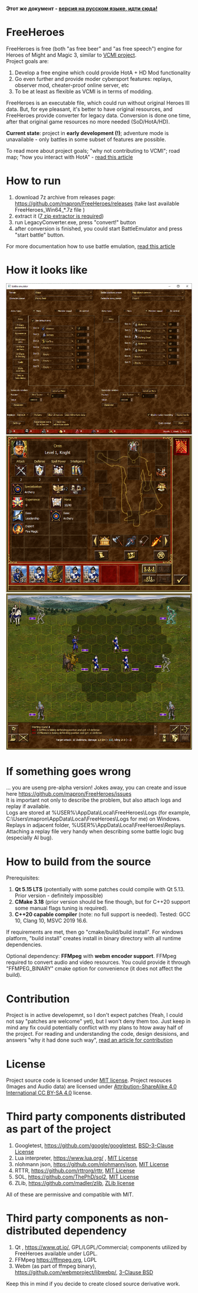 **Этот же документ - [версия на русском языке, идти сюда!](README_RU.md)**

# FreeHeroes
FreeHeroes is free (both "as free beer" and "as free speech") engine for Heroes of Might and Magic 3, similar to [VCMI project](https://vcmi.eu).  
Project goals are:  
1. Develop a free engine which could provide HotA + HD Mod functionality
2. Go even further and provide moder cybersport features: replays, observer mod, cheater-proof online server, etc
3. To be at least as flexible as VCMI is in terms of modding.

FreeHeroes is an executable file, which could run without original Heroes III data. But, for eye pleasant, it's better to have original resources, and FreeHeroes provide converter for legacy data. Conversion is done one time, after that original game resources no more needed (SoD/HotA/HD).

**Current state**: project in **early development (!)**; adventure mode is unavailable - only battles in some subset of features are possible.

To read more about project goals; "why not contributing to VCMI"; road map; "how you interact with HotA" - [read this article](docs/en/ProjectGoals.md)

# How to run
1. download 7z archive  from releases page: https://github.com/mapron/FreeHeroes/releases  (take last available FreeHeroes_Win64_*.7z  file )
2. extract it ([7 zip extractor is required](https://www.7-zip.org/))
3. run LegacyConverter.exe, press "convert!" button
4. after conversion is finished, you could start BattleEmulator and press "start battle" button.  

For more documentation how to use battle emulation, [read this article](docs/en/BattleEmulator.md)

# How it looks like
![Battle emulator main window](docs/en/images/battle_emulator.png "Battle emulator main window")
![Hero dialog](docs/en/images/hero_dialog.png "Hero dialog")
![Battle progress](docs/en/images/battle_widget.png "Battle in progress")

# If something goes wrong
... you are useng pre-alpha version! Jokes away, you can create and issue here https://github.com/mapron/FreeHeroes/issues  
It is important not only to describe the problem, but also attach logs and replay if available.  
Logs are stored at %USER%\AppData\Local\FreeHeroes\Logs  (for example, C:\Users\mapron\AppData\Local\FreeHeroes\Logs for me) on Windows.  
Replays in adjacent folder, %USER%\AppData\Local\FreeHeroes\Replays.  
Attaching a replay file very handy when describing some battle logic bug (especially AI bug).  

# How to build from the source
Prerequisites:
1. **Qt 5.15 LTS** (potentially with some patches could compile with Qt 5.13. Prior version - definitely impossible)
2. **CMake 3.18**  (prior version should be fine though, but for C++20 support some manual flags tuning is required).
3. **C++20 capable compiler** (note: no full support is needed). Tested: GCC 10, Clang 10, MSVC 2019 16.6.  

If requirements are met, then go "cmake/build/build install". For windows platform, "build install" creates install in binary directory with all runtime dependencies.

Optional dependency: **FFMpeg** with **webm encoder support**. FFMpeg required to convert audio and video resources. You could provide it through "FFMPEG_BINARY" cmake option for convenience (it does not affect the build).

# Contribution
Project is in active developemnt, so I don't expect patches (Yeah, I could not say "patches are welcome" yet), but I won't deny them too. Just keep in mind any fix could potentially conflict with my plans to htow away half of the project. For reading and understanding the code, design desisions, and answers "why it had done such way", [read an article for contribution](docs/en/Contribute.md)

# License
Project source code is licensed under [MIT license](LICENSE).
Project resouces (Images and Audio data) are licensed under [Attribution-ShareAlike 4.0 International CC BY-SA 4.0](https://creativecommons.org/licenses/by-sa/4.0/) license.

# Third party components distributed as part of the project
1. Googletest, https://github.com/google/googletest, [ BSD-3-Clause License ](https://github.com/google/googletest/blob/master/LICENSE)
2. Lua interpreter, https://www.lua.org/ , [MIT License](https://www.lua.org/license.html)
3. nlohmann json, https://github.com/nlohmann/json, [MIT License](https://github.com/nlohmann/json/blob/develop/LICENSE.MIT)
4. RTTR, https://github.com/rttrorg/rttr, [MIT License](https://github.com/rttrorg/rttr/blob/master/LICENSE.txt)
5. SOL, https://github.com/ThePhD/sol2, [MIT License](https://github.com/ThePhD/sol2/blob/develop/LICENSE.txt)
6. ZLib, https://github.com/madler/zlib, [ZLib license](https://opensource.org/licenses/Zlib)  

All of these are permissive and compatible with MIT.

# Third party components as non-distributed dependency
1. Qt , https://www.qt.io/, GPL/LGPL/Commercial; components utilized by FreeHeroes available under LGPL.
2. FFMpeg https://ffmpeg.org, LGPL
3. Webm (as part of ffmpeg binary), https://github.com/webmproject/libwebp/, [3-Clause BSD](https://github.com/webmproject/libwebp/blob/master/COPYING)

Keep this in mind if you decide to create closed source derivative work.
